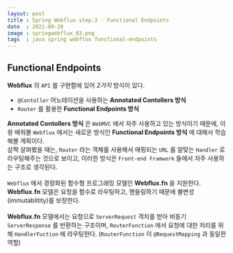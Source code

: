```yaml
---
layout: post
title : Spring Webflux step.3 - Functional Endpoints
date  : 2021-09-28
image : springwebflux_03.png
tags  : java spring webflux functional-endpoints
---
```


## Functional Endpoints
**Webflux** 의 `API` 를 구현함에 있어 *2가지* 방식이 있다.

- `@Contoller` 어노테이션을 사용하는 **Annotated Contollers 방식**
- `Router` 를 활용한 **Functional Endpoints 방식**

**Annotated Contollers 방식** 은 `WebMVC` 에서 자주 사용하고 있는 방식이기 때문에, 이왕 배워볼 `Webflux` 에서는 새로운 방식인 **Functional Endpoints 방식** 에 대해서 학습해볼 계획이다.<br>
살짝 살펴봤을 때는, `Router` 라는 객체를 사용해서 매핑되는 `URL` 를 알맞는 `Handler` 로 라우팅해주는 것으로 보이고, 이러한 방식은 `Front-end Framwork` 들에서 자주 사용하는 구조로 생각된다.<br>
<br>
`Webflux` 에서 경량화된 함수형 프로그래밍 모델인 **Webflux.fn** 을 지원한다. **Webflux.fn** 모델은 요청을 함수로 라우팅하고, 핸들링하기 때문에 불변성(immutablitity)를 보장한다.<br>
<br>
**Webflux.fn** 모델에서는 요청으로 `ServerRequest` 객치를 받아 비동기 `ServerResponse` 를 반환하는 구조이며, `RouterFunction` 에서 요청에 대한 처리를 위해 `HandlerFuction` 에 라우팅한다. (`RouterFunction` 이 `@RequestMapping` 과 동일한 역할)
